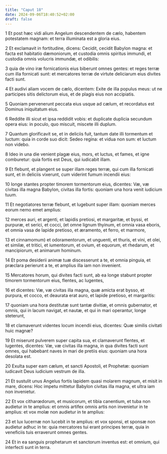 ```yaml
---
title: "Caput 18"
date: 2024-09-06T18:40:52+02:00
draft: false
---
```




1 Et post hæc vidi alium Angelum descendentem de cælo, habentem potestatem magnam: et terra illuminata est a gloria eius.

2 Et exclamavit in fortitudine, dicens: Cecidit, cecidit Babylon magna: et facta est habitatio dæmoniorum, et custodia omnis spiritus immundi, et custodia omnis volucris immundæ, et odibilis:

3 quia de vino iræ fornicationis eius biberunt omnes gentes: et reges terræ cum illa fornicati sunt: et mercatores terræ de virtute deliciarum eius divites facti sunt.

4 Et audivi aliam vocem de cælo, dicentem: Exite de illa populus meus: ut ne participes sitis delictorum eius, et de plagis eius non accipiatis.

5 Quoniam pervenerunt peccata eius usque ad cælum, et recordatus est Dominus iniquitatum eius.

6 Reddite illi sicut et ipsa reddidit vobis: et duplicate duplicia secundum opera eius: in poculo, quo miscuit, miscete illi duplum.

7 Quantum glorificavit se, et in deliciis fuit, tantum date illi tormentum et luctum: quia in corde suo dicit: Sedeo regina: et vidua non sum: et luctum non videbo.

8 Ideo in una die venient plagæ eius, mors, et luctus, et fames, et igne comburetur: quia fortis est Deus, qui iudicabit illam.

9 Et flebunt, et plangent se super illam reges terræ, qui cum illa fornicati sunt, et in deliciis vixerunt, cum viderint fumum incendii eius:

10 longe stantes propter timorem tormentorum eius, dicentes: Væ, væ civitas illa magna Babylon, civitas illa fortis: quoniam una hora venit iudicium tuum.

11 Et negotiatores terræ flebunt, et lugebunt super illam: quoniam merces eorum nemo emet amplius:

12 merces auri, et argenti, et lapidis pretiosi, et margaritæ, et byssi, et purpuræ, et serici, et cocci, (et omne lignum thyinum, et omnia vasa eboris, et omnia vasa de lapide pretioso, et æramento, et ferro, et marmore,

13 et cinnamomum) et odoramentorum, et unguenti, et thuris, et vini, et olei, et similæ, et tritici, et iumentorum, et ovium, et equorum, et rhedarum, et mancipiorum, et animarum hominum.

14 Et poma desiderii animæ tuæ discesserunt a te, et omnia pinguia, et præclara perierunt a te, et amplius illa iam non invenient.

15 Mercatores horum, qui divites facti sunt, ab ea longe stabunt propter timorem tormentorum eius, flentes, ac lugentes,

16 et dicentes: Væ, væ civitas illa magna, quæ amicta erat bysso, et purpura, et cocco, et deaurata erat auro, et lapide pretioso, et margaritis:

17 quoniam una hora destitutæ sunt tantæ divitiæ, et omnis gubernator, et omnis, qui in lacum navigat, et nautæ, et qui in mari operantur, longe steterunt,

18 et clamaverunt videntes locum incendii eius, dicentes: Quæ similis civitati huic magnæ?

19 Et miserunt pulverem super capita sua, et clamaverunt flentes, et lugentes, dicentes: Væ, væ civitas illa magna, in qua divites facti sunt omnes, qui habebant naves in mari de pretiis eius: quoniam una hora desolata est.

20 Exulta super eam cælum, et sancti Apostoli, et Prophetæ: quoniam iudicavit Deus iudicium vestrum de illa.

21 Et sustulit unus Angelus fortis lapidem quasi molarem magnum, et misit in mare, dicens: Hoc impetu mittetur Babylon civitas illa magna, et ultra iam non invenietur.

22 Et vox citharœdorum, et musicorum, et tibia canentium, et tuba non audietur in te amplius: et omnis artifex omnis artis non invenietur in te amplius: et vox molæ non audietur in te amplius:

23 et lux lucernæ non lucebit in te amplius: et vox sponsi, et sponsæ non audietur adhuc in te: quia mercatores tui erant principes terræ, quia in veneficiis tuis erraverunt omnes gentes.

24 Et in ea sanguis prophetarum et sanctorum inventus est: et omnium, qui interfecti sunt in terra.


